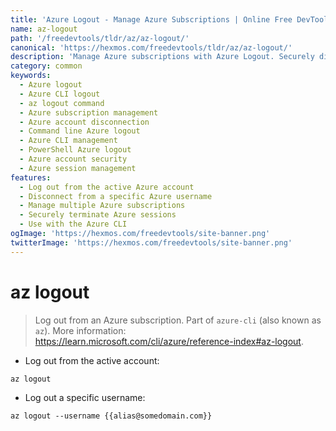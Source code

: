 ```yaml
---
title: 'Azure Logout - Manage Azure Subscriptions | Online Free DevTools by Hexmos'
name: az-logout
path: '/freedevtools/tldr/az/az-logout/'
canonical: 'https://hexmos.com/freedevtools/tldr/az/az-logout/'
description: 'Manage Azure subscriptions with Azure Logout. Securely disconnect from Azure accounts and subscriptions using the Azure CLI. Free online tool, no registration required.'
category: common
keywords:
  - Azure logout
  - Azure CLI logout
  - az logout command
  - Azure subscription management
  - Azure account disconnection
  - Command line Azure logout
  - Azure CLI management
  - PowerShell Azure logout
  - Azure account security
  - Azure session management
features:
  - Log out from the active Azure account
  - Disconnect from a specific Azure username
  - Manage multiple Azure subscriptions
  - Securely terminate Azure sessions
  - Use with the Azure CLI
ogImage: 'https://hexmos.com/freedevtools/site-banner.png'
twitterImage: 'https://hexmos.com/freedevtools/site-banner.png'
---
```


# az logout

> Log out from an Azure subscription.
> Part of `azure-cli` (also known as `az`).
> More information: <https://learn.microsoft.com/cli/azure/reference-index#az-logout>.

- Log out from the active account:

`az logout`

- Log out a specific username:

`az logout --username {{alias@somedomain.com}}`
